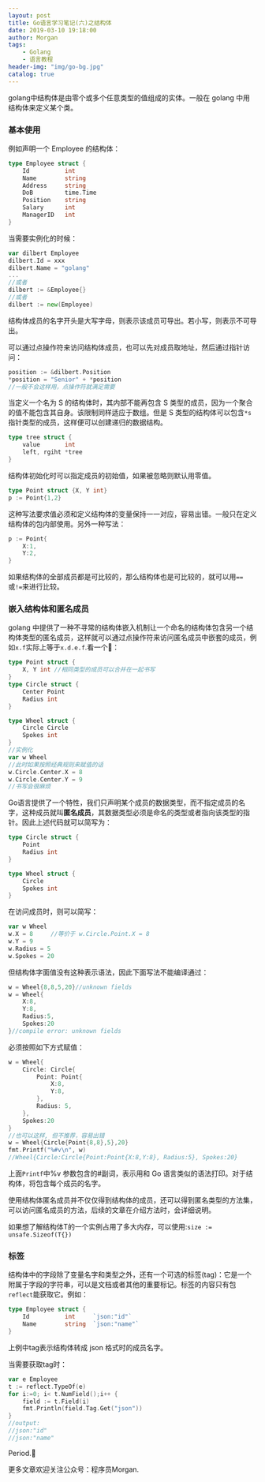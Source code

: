 ```yaml
---
layout: post
title: Go语言学习笔记(六)之结构体
date: 2019-03-10 19:18:00
author: Morgan
tags: 
    - Golang
    - 语言教程
header-img: "img/go-bg.jpg"
catalog: true
---
```


golang中结构体是由零个或多个任意类型的值组成的实体。一般在 golang 中用结构体来定义某个类。

### 基本使用

例如声明一个 Employee 的结构体：

```go
type Employee struct {
    Id 			int
    Name 		string
    Address		string
    DoB			time.Time
    Position 	string
    Salary		int
    ManagerID 	int
}
```

当需要实例化的时候：

```go
var dilbert Employee
dilbert.Id = xxx
dilbert.Name = "golang"
...
//或者
dilbert := &Employee{}
//或者
dilbert := new(Employee)
```

结构体成员的名字开头是大写字母，则表示该成员可导出。若小写，则表示不可导出。

可以通过点操作符来访问结构体成员，也可以先对成员取地址，然后通过指针访问：

```go
position := &dilbert.Position
*position = "Senior" + *position
//一般不会这样用，点操作符就满足需要
```

当定义一个名为 S 的结构体时，其内部不能再包含 S 类型的成员，因为一个聚合的值不能包含其自身。该限制同样适应于数组。但是 S 类型的结构体可以包含`*s`指针类型的成员，这样便可以创建递归的数据结构。

```go
type tree struct {
    value 		int
    left, rgiht *tree
}
```

结构体初始化时可以指定成员的初始值，如果被忽略则默认用零值。

```go
type Point struct {X, Y int}
p := Point{1,2}
```

这种写法要求值必须和定义结构体的变量保持一一对应，容易出错。一般只在定义结构体的包内部使用。另外一种写法：

```go
p := Point{
    X:1,
    Y:2,
}
```

如果结构体的全部成员都是可比较的，那么结构体也是可比较的，就可以用`==`或`!=`来进行比较。

### 嵌入结构体和匿名成员

golang 中提供了一种不寻常的结构体嵌入机制让一个命名的结构体包含另一个结构体类型的匿名成员，这样就可以通过点操作符来访问匿名成员中嵌套的成员，例如`x.f`实际上等于`x.d.e.f`.看一个🌰：

```go
type Point struct {
    X, Y int //相同类型的成员可以合并在一起书写
}
type Circle struct {
    Center Point
    Radius int
}

type Wheel struct {
    Circle Circle
    Spokes int
}
//实例化
var w Wheel
//此时如果按照经典规则来赋值的话
w.Circle.Center.X = 8
w.Circle.Center.Y = 9
//书写会很麻烦
```

Go语言提供了一个特性，我们只声明某个成员的数据类型，而不指定成员的名字，这种成员就叫**匿名成员**，其数据类型必须是命名的类型或者指向该类型的指针。因此上述代码就可以简写为：

```go
type Circle struct {
    Point
    Radius int
}

type Wheel struct {
    Circle
    Spokes int
}
```

在访问成员时，则可以简写：

```go
var w Wheel
w.X = 8		//等价于 w.Circle.Point.X = 8
w.Y = 9
w.Radius = 5
w.Spokes = 20
```

但结构体字面值没有这种表示语法，因此下面写法不能编译通过：

```go
w = Wheel{8,8,5,20}//unknown fields
w = Wheel{
	X:8,
	Y:8,
	Radius:5,
	Spokes:20
}//compile error: unknown fields
```

必须按照如下方式赋值：

```go
w = Wheel{
    Circle: Circle{
        Point: Point{
            X:8,
            Y:8,
        },
        Radius: 5,
    },
    Spokes:20
}
//也可以这样, 但不推荐，容易出错
w = Wheel{Circle{Point{8,8},5},20}
fmt.Printf("%#v\n", w)
//Wheel{Circle:Circle{Point:Point{X:8,Y:8}, Radius:5}, Spokes:20}
```

上面`Printf`中%v 参数包含的#副词，表示用和 Go 语言类似的语法打印。对于结构体，将包含每个成员的名字。

使用结构体匿名成员并不仅仅得到结构体的成员，还可以得到匿名类型的方法集，可以访问匿名成员的方法，后续的文章在介绍方法时，会详细说明。

如果想了解结构体T的一个实例占用了多大内存，可以使用:`size := unsafe.Sizeof(T{})`

### 标签

结构体中的字段除了变量名字和类型之外，还有一个可选的标签(tag)：它是一个附属于字段的字符串，可以是文档或者其他的重要标记。标签的内容只有包`reflect`能获取它。例如：

```go
type Employee struct {
    Id 			int		`json:"id"`
    Name 		string	`json:"name"`
}
```

上例中tag表示结构体转成 json 格式时的成员名字。

当需要获取tag时：

```go
var e Employee
t := reflect.TypeOf(e)
for i:=0; i< t.NumField();i++ {
    field := t.Field(i)
    fmt.Println(field.Tag.Get("json"))
}
//output:
//json:"id"
//json:"name"
```

Period.🤔

更多文章欢迎关注公众号：程序员Morgan.